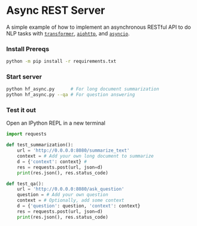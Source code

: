 # Async REST Server

A simple example of how to implement an asynchronous RESTful API to do NLP tasks with [`transformer`](https://github.com/huggingface/transformers), [`aiohttp`](https://docs.aiohttp.org/en/stable/), and [`asyncio`](https://docs.python.org/3/library/asyncio.html).

### Install Prereqs
```bash
python -m pip install -r requirements.txt
```

### Start server
```bash
python hf_async.py      # For long document summarization
python hf_async.py --qa # For question answering
```

### Test it out
Open an IPython REPL in a new terminal
```python
import requests

def test_summarization():
    url = 'http://0.0.0.0:8080/summarize_text'
    context = # Add your own long document to summarize
    d = {'context': context} # 
    res = requests.post(url, json=d)
    print(res.json(), res.status_code)

def test_qa():
    url = 'http://0.0.0.0:8080/ask_question'
    question = # Add your own question
    context = # Optionally, add some context
    d = {'question': question, 'context': context}
    res = requests.post(url, json=d)
    print(res.json(), res.status_code)
```